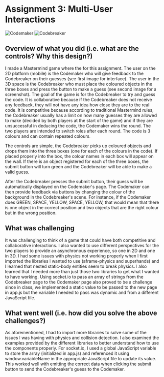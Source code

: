 # Assignment 3: Multi-User Interactions 

![Codemaker](https://cdn.discordapp.com/attachments/185537871510241291/679442130607013898/unknown.png)
![Codebreaker](https://cdn.discordapp.com/attachments/185537871510241291/679441770198597632/unknown.png)

## Overview of what you did (i.e. what are the controls? Why this design?)
I made a Mastermind game where the for this assignment. The user on the 2D platform (mobile) is the Codemaker who will give feedback to the Codebreaker on their guesses (see first image for interface). The user in the 3D space is the Codebreaker who must place the coloured objects in the three boxes and press the button to make a guess (see second image for a screenshot). The goal of the game is for the Codebreaker to try and guess the code. It is collaborative because if the Codebreaker does not receive any feedback, they will not have any idea how close they are to the real code. It is competitive because according to traditional Mastermind rules, the Codebreaker usually has a limit on how many guesses they are allowed to make (decided by both players at the start of the game) and if they are unsuccessful in deducing the code, the Codemaker wins the round. The two players are intended to switch roles after each round. The code is 3 colours and can contain repeated colours.

The controls are simple, the Codebreaker picks up coloured objects and drops them into the three boxes (one for each of the colours in the code). If placed properly into the box, the colour names in each box will appear on the wall. If there is an object registered for each of the three boxes, the submit button will turn green and the Codebreaker will be able to make a valid guess.

After the Codebreaker presses the submit button, their guess will be automatically displayed on the Codemaker's page. The Codemaker can then provide feedback via buttons by changing the colour of the background in the Codebreaker's scene. For instance, if the Codemaker does GREEN, SPACE, YELLOW, SPACE, YELLOW, that would mean that there is one object in the correct position and two objects that are the right colour but in the wrong position. 

## What was challenging
It was challenging to think of a game that could have both competitive and collaborative interactions. I also wanted to use different perspectives for the two players to provide an asynchronous experience, so one in 2D and one in 3D. I had some issues with physics not working properly when I first imported the libraries I wanted to use (aframe-physics and superhands) and I learned that nested static-body entities seem to break physics. I also learned that I needed more than just those two libraries to get what I wanted to have working. Using socket.io to pass an array of strings from the Codebreaker page to the Codemaker page also proved to be a challenge since in class, we implemented a static value to be passed to the new page in app.js but the variable I needed to pass was dynamic and from a different JavaScript file.

## What went well (i.e. how did you solve the above challenges?)
As aforementioned, I had to import more libraries to solve some of the issues I was having with physics and collision detection. I also examined the examples provided by the different libraries to better understand how to use the components properly. For socket.io, I used a global JavaScript variable to store the array (initialized in app.js) and referenced it using window.variableName in the appropriate JavaScript file to update its value. This worked well with emitting the correct data when clicking the submit button to send the Codebreaker's guess to the Codemaker.
